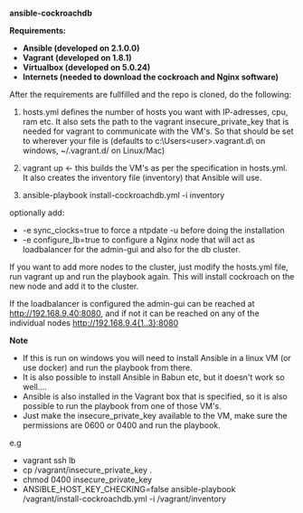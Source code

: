 <b> ansible-cockroachdb </b>

<b> Requirements:

- Ansible (developed on 2.1.0.0)
- Vagrant (developed on 1.8.1)
- Virtualbox (developed on 5.0.24)
- Internets (needed to download the cockroach and Nginx software)

</b>
After the requirements are fullfilled and the repo is cloned, do the following:

1. hosts.yml defines the number of hosts you want with IP-adresses, cpu, ram etc.
It also sets the path to the vagrant insecure_private_key that is needed for vagrant to communicate with the VM's.
So that should be set to wherever your file is (defaults to c:\Users\<user>\.vagrant.d\ on windows, ~<user>/.vagrant.d/ on Linux/Mac)

2. vagrant up <- this builds the VM's as per the specification in hosts.yml. It also creates the inventory file (inventory) that Ansible will use.

3. ansible-playbook install-cockroachdb.yml -i inventory

optionally add:
- -e sync_clocks=true to force a ntpdate -u before doing the installation
- -e configure_lb=true to configure a Nginx node that will act as loadbalancer for the admin-gui and also for the db cluster.

If you want to add more nodes to the cluster, just modify the hosts.yml file, run vagrant up and run the playbook again.
This will install cockroach on the new node and add it to the cluster.

If the loadbalancer is configured the admin-gui can be reached at http://192.168.9.40:8080, and if not it can be reached on
any of the individual nodes http://192.168.9.4{1..3}:8080


<b> Note </b>
- If this is run on windows you will need to install Ansible in a linux VM (or use docker) and run the playbook from there.
- It is also possible to install Ansible in Babun etc, but it doesn't work so well....
- Ansible is also installed in the Vagrant box that is specified, so it is also possible to run the playbook from one of those VM's.
- Just make the insecure_private_key available to the VM, make sure the permissions are 0600 or 0400 and run the playbook.

e.g
- vagrant ssh lb
- cp /vagrant/insecure_private_key .
- chmod 0400 insecure_private_key
- ANSIBLE_HOST_KEY_CHECKING=false ansible-playbook /vagrant/install-cockroachdb.yml -i /vagrant/inventory
